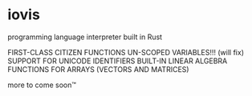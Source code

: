 # iovis
programming language interpreter built in Rust

FIRST-CLASS CITIZEN FUNCTIONS
UN-SCOPED VARIABLES!!! (will fix)
SUPPORT FOR UNICODE IDENTIFIERS
BUILT-IN LINEAR ALGEBRA FUNCTIONS FOR ARRAYS (VECTORS AND MATRICES)

more to come soon™